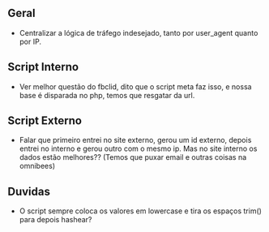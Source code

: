 ## Geral
- Centralizar a lógica de tráfego indesejado, tanto por user_agent quanto por IP.

## Script Interno
- Ver melhor questão do fbclid, dito que o script meta faz isso, e nossa base é disparada no php, temos que resgatar da url.

## Script Externo
- Falar que primeiro entrei no site externo, gerou um id externo, depois entrei no interno e gerou outro com o mesmo ip. Mas no site interno os dados estão melhores?? (Temos que puxar email e outras coisas na omnibees)

## Duvidas
- O script sempre coloca os valores em lowercase e tira os espaços trim() para depois hashear?